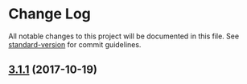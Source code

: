 # Change Log

All notable changes to this project will be documented in this file. See [standard-version](https://github.com/conventional-changelog/standard-version) for commit guidelines.

<a name="3.1.1"></a>
## [3.1.1](https://github.com/juanpicado/test_alpha_npm/compare/v3.1.0...v3.1.1) (2017-10-19)

